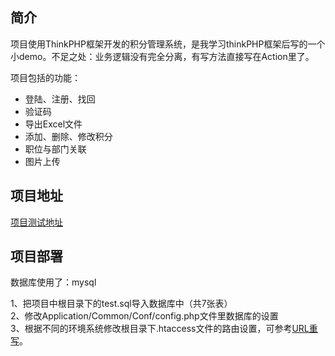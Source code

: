 ﻿## 简介

项目使用ThinkPHP框架开发的积分管理系统，是我学习thinkPHP框架后写的一个小demo。不足之处：业务逻辑没有完全分离，有写方法直接写在Action里了。

项目包括的功能：

*  登陆、注册、找回
*  验证码
*  导出Excel文件
*  添加、删除、修改积分
*  职位与部门关联
*  图片上传

## 项目地址

  [项目测试地址](http://www.shenchao.net.cn/admin)

## 项目部署

数据库使用了：mysql<br>

  1、把项目中根目录下的test.sql导入数据库中（共7张表）<br>
  2、修改Application/Common/Conf/config.php文件里数据库的设置<br>
  3、根据不同的环境系统修改根目录下.htaccess文件的路由设置，可参考[URL重写](http://document.thinkphp.cn/manual_3_2/url_rewrite.html)。
